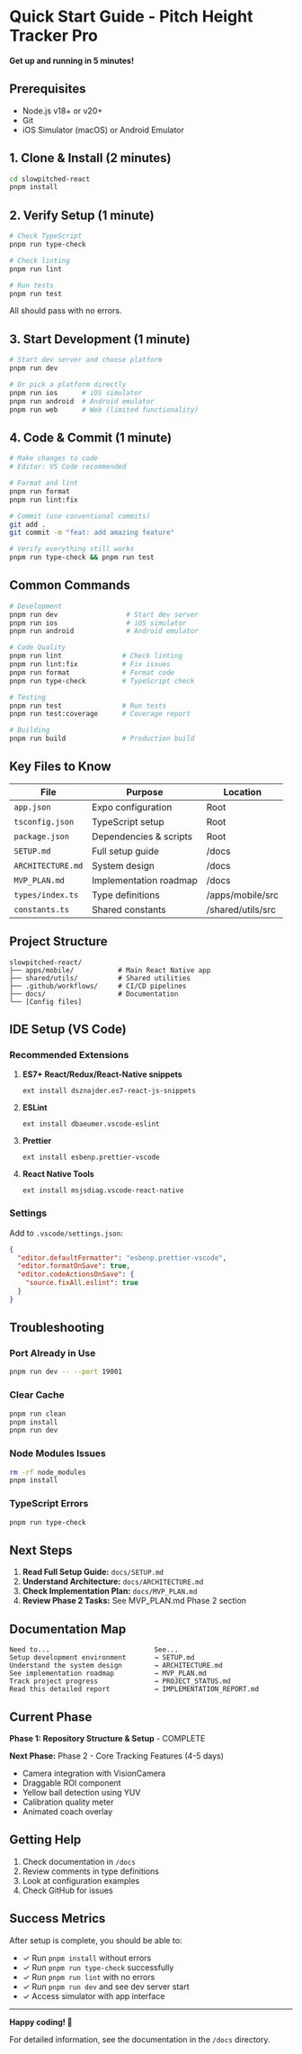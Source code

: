 # Quick Start Guide - Pitch Height Tracker Pro

**Get up and running in 5 minutes!**

## Prerequisites

- Node.js v18+ or v20+
- Git
- iOS Simulator (macOS) or Android Emulator

## 1. Clone & Install (2 minutes)

```bash
cd slowpitched-react
pnpm install
```

## 2. Verify Setup (1 minute)

```bash
# Check TypeScript
pnpm run type-check

# Check linting
pnpm run lint

# Run tests
pnpm run test
```

All should pass with no errors.

## 3. Start Development (1 minute)

```bash
# Start dev server and choose platform
pnpm run dev

# Or pick a platform directly
pnpm run ios      # iOS simulator
pnpm run android  # Android emulator
pnpm run web      # Web (limited functionality)
```

## 4. Code & Commit (1 minute)

```bash
# Make changes to code
# Editor: VS Code recommended

# Format and lint
pnpm run format
pnpm run lint:fix

# Commit (use conventional commits)
git add .
git commit -m "feat: add amazing feature"

# Verify everything still works
pnpm run type-check && pnpm run test
```

## Common Commands

```bash
# Development
pnpm run dev                 # Start dev server
pnpm run ios                 # iOS simulator
pnpm run android             # Android emulator

# Code Quality
pnpm run lint               # Check linting
pnpm run lint:fix           # Fix issues
pnpm run format             # Format code
pnpm run type-check         # TypeScript check

# Testing
pnpm run test               # Run tests
pnpm run test:coverage      # Coverage report

# Building
pnpm run build              # Production build
```

## Key Files to Know

| File              | Purpose                | Location          |
| ----------------- | ---------------------- | ----------------- |
| `app.json`        | Expo configuration     | Root              |
| `tsconfig.json`   | TypeScript setup       | Root              |
| `package.json`    | Dependencies & scripts | Root              |
| `SETUP.md`        | Full setup guide       | /docs             |
| `ARCHITECTURE.md` | System design          | /docs             |
| `MVP_PLAN.md`     | Implementation roadmap | /docs             |
| `types/index.ts`  | Type definitions       | /apps/mobile/src  |
| `constants.ts`    | Shared constants       | /shared/utils/src |

## Project Structure

```
slowpitched-react/
├── apps/mobile/           # Main React Native app
├── shared/utils/          # Shared utilities
├── .github/workflows/     # CI/CD pipelines
├── docs/                  # Documentation
└── [Config files]
```

## IDE Setup (VS Code)

### Recommended Extensions

1. **ES7+ React/Redux/React-Native snippets**

   ```
   ext install dsznajder.es7-react-js-snippets
   ```

2. **ESLint**

   ```
   ext install dbaeumer.vscode-eslint
   ```

3. **Prettier**

   ```
   ext install esbenp.prettier-vscode
   ```

4. **React Native Tools**
   ```
   ext install msjsdiag.vscode-react-native
   ```

### Settings

Add to `.vscode/settings.json`:

```json
{
  "editor.defaultFormatter": "esbenp.prettier-vscode",
  "editor.formatOnSave": true,
  "editor.codeActionsOnSave": {
    "source.fixAll.eslint": true
  }
}
```

## Troubleshooting

### Port Already in Use

```bash
pnpm run dev -- --port 19001
```

### Clear Cache

```bash
pnpm run clean
pnpm install
pnpm run dev
```

### Node Modules Issues

```bash
rm -rf node_modules
pnpm install
```

### TypeScript Errors

```bash
pnpm run type-check
```

## Next Steps

1. **Read Full Setup Guide:** `docs/SETUP.md`
2. **Understand Architecture:** `docs/ARCHITECTURE.md`
3. **Check Implementation Plan:** `docs/MVP_PLAN.md`
4. **Review Phase 2 Tasks:** See MVP_PLAN.md Phase 2 section

## Documentation Map

```
Need to...                          See...
Setup development environment       → SETUP.md
Understand the system design        → ARCHITECTURE.md
See implementation roadmap          → MVP_PLAN.md
Track project progress              → PROJECT_STATUS.md
Read this detailed report           → IMPLEMENTATION_REPORT.md
```

## Current Phase

**Phase 1: Repository Structure & Setup** - COMPLETE

**Next Phase:** Phase 2 - Core Tracking Features (4-5 days)

- Camera integration with VisionCamera
- Draggable ROI component
- Yellow ball detection using YUV
- Calibration quality meter
- Animated coach overlay

## Getting Help

1. Check documentation in `/docs`
2. Review comments in type definitions
3. Look at configuration examples
4. Check GitHub for issues

## Success Metrics

After setup is complete, you should be able to:

- ✓ Run `pnpm install` without errors
- ✓ Run `pnpm run type-check` successfully
- ✓ Run `pnpm run lint` with no errors
- ✓ Run `pnpm run dev` and see dev server start
- ✓ Access simulator with app interface

---

**Happy coding! 🚀**

For detailed information, see the documentation in the `/docs` directory.
